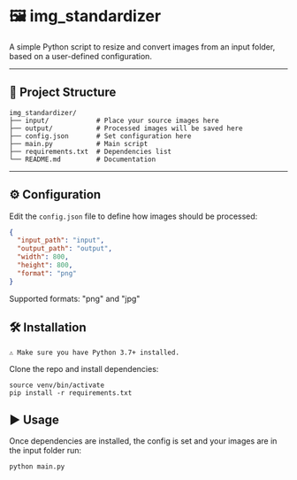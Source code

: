 
# 🖼️ img_standardizer

A simple Python script to resize and convert images from an input folder, based on a user-defined configuration.

---



## 📂 Project Structure

```
img_standardizer/
├── input/            # Place your source images here
├── output/           # Processed images will be saved here
├── config.json       # Set configuration here
├── main.py           # Main script
├── requirements.txt  # Dependencies list
└── README.md         # Documentation
```


---

## ⚙️ Configuration

Edit the `config.json` file to define how images should be processed:

```json
{
  "input_path": "input",
  "output_path": "output",
  "width": 800,
  "height": 800,
  "format": "png"
}
```
Supported formats: "png" and "jpg"

## 🛠️ Installation

    ⚠️ Make sure you have Python 3.7+ installed.

Clone the repo and install dependencies:
```
source venv/bin/activate
pip install -r requirements.txt
```
## ▶️ Usage

Once dependencies are installed, the config is set and your images are in the input folder run:

```
python main.py
```
